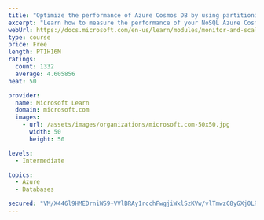 ```yaml
---
title: "Optimize the performance of Azure Cosmos DB by using partitioning and indexing strategies"
excerpt: "Learn how to measure the performance of your NoSQL Azure Cosmos DB database, by monitoring, partitioning, and indexing"
webUrl: https://docs.microsoft.com/en-us/learn/modules/monitor-and-scale-cosmos-db/
type: course
price: Free
length: PT1H16M
ratings:
  count: 1332
  average: 4.605856
heat: 50

provider:
  name: Microsoft Learn
  domain: microsoft.com
  images:
    - url: /assets/images/organizations/microsoft.com-50x50.jpg
      width: 50
      height: 50

levels:
  - Intermediate

topics:
  - Azure
  - Databases

secured: "VM/X446l9HMEDrniWS9+VVlBRAy1rcchFwgjiWxlSzKVw/vlTmwzC8yGXj0LRwLMmTyf0qk7UNi/CxopYqhXRX2P85iyHHi0iGU0mo2JQXQIVgv7HDGgKaeO+tt8e1+P5CJW4uSbSBvNNKulZCf+EjJLh1VRfXjX5E5/3DNbz7SS1KpYOQHKUxb/INjbd+dUwFKxTyrRhXmGRmsaS/fSBSYbaymSqazwdiqwmHOQM6D/tMrYcfgeY8b7mBtiHvjw/TlylE2v8qxRV8/LjPZWJQNIinJpUSam8F2sg++ssyat6IaxLNkAJ8YJ+8yVK+uyE7xaHYUfWmsNU83cYMPK/EPiUBbHrowFq1o4KZOyeoprB9g/7CJAn59SLZ7ppdbBygGslpjNW/loKb/Kj4lyz3dGXXXlMAnccuG0g2aQujA=;8hkZW8bH7jhy5sr3FOutNw=="
---
```


